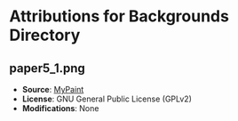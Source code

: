 # Attributions for Backgrounds Directory

## paper5_1.png
- **Source**: [MyPaint](https://github.com/mypaint/mypaint/)
- **License**: GNU General Public License (GPLv2)
- **Modifications**: None
